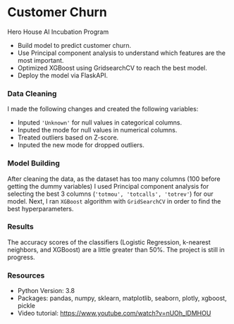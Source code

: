 # Customer Churn
Hero House AI Incubation Program 

- Build model to predict customer churn.
- Use Principal component analysis to understand which features are the most important.
- Optimized XGBoost using GridsearchCV to reach the best model.
- Deploy the model via FlaskAPI.

### Data Cleaning

I made the following changes and created the following variables:
- Inputed `'Unknown'` for null values in categorical columns.
- Inputed the mode for null values in numerical columns.
- Treated outliers based on Z-score.
- Inputed the new mode for dropped outliers.

### Model Building

After cleaning the data, as the dataset has too many columns (100 before getting the dummy variables) I used Principal component analysis for selecting the best 3 columns (`'totmou', 'totcalls', 'totrev'`) for our model.
Next, I ran `XGBoost` algorithm with `GridSearchCV` in order to find the best hyperparameters.

### Results

The accuracy scores of the classifiers (Logistic Regression, k-nearest neighbors, and XGBoost) are a little greater than 50%. The project is still in progress.

### Resources

- Python Version: 3.8
- Packages: pandas, numpy, sklearn, matplotlib, seaborn, plotly, xgboost, pickle
- Video tutorial: https://www.youtube.com/watch?v=nUOh_lDMHOU
